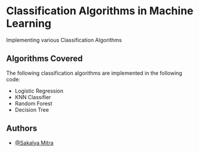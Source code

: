 
# Classification Algorithms in Machine Learning

Implementing various Classification Algorithms

## Algorithms Covered
The following classification algorithms are implemented in the following code:
- Logistic Regression
- KNN Classifier
- Random Forest
- Decision Tree
## Authors

- [@Sakalya Mitra](https://github.com/Sakalya100)

  
